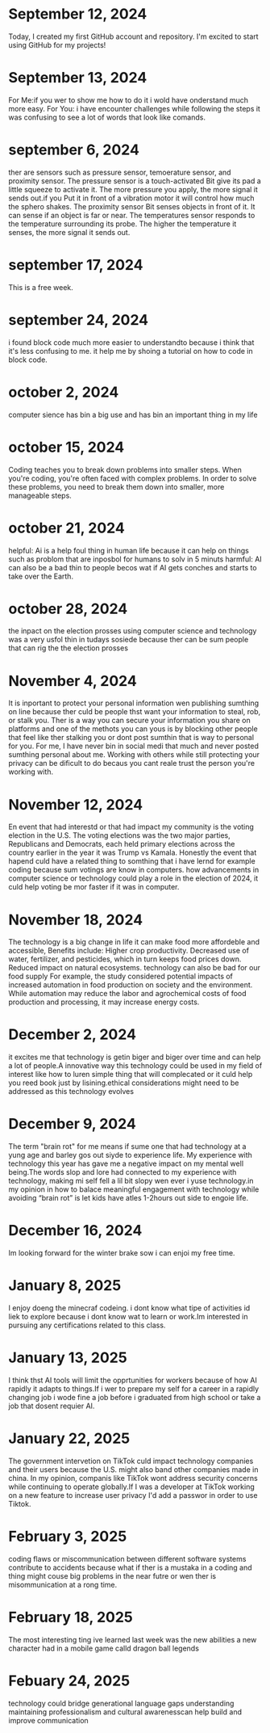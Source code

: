 # September 12, 2024
Today, I created my first GitHub account and repository. I'm excited to start using GitHub for my projects!
# September 13, 2024
For Me:if you wer to show me how to do it i wold have onderstand much more easy.
For You: i have encounter challenges while following the steps it was confusing to see 
a lot of words that look like comands.
# september 6, 2024
ther are sensors such as pressure sensor, temoerature sensor, and proximity sensor.
The pressure sensor is a touch-activated Bit give its pad a little squeeze to activate it. The more pressure you apply, 
the more signal it sends out.if you Put it in front of a vibration motor it will control how much the sphero shakes.
The proximity sensor Bit senses objects in front of it. It can sense if an object is far or near.
The temperatures sensor responds to the temperature surrounding its probe. The higher the temperature 
it senses, the more signal it sends out.
# september 17, 2024
This is a free week.
# september 24, 2024
i found block code much more easier to understandto because i think that it's less confusing to me.
it help me by shoing a tutorial on how to code in block code.
# october 2, 2024
computer sience has bin a big use and has bin an important thing in my life
# october 15, 2024
Coding teaches you to break down problems into smaller steps. When you're coding, you're often faced with complex problems. 
In order to solve these problems, you need to break them down into smaller, more manageable steps.
# october 21, 2024
helpful: Ai is a help foul thing in human life because it can help on things such as problom that are inposbol for humans to solv in 5 minuts
harmful: AI can also be a bad thin to people becos wat if AI gets conches and starts to take over the Earth.
# october 28, 2024
the inpact on the election prosses using computer science and technology was a very usfol thin in tudays sosiede because ther can be sum people that can rig the the election prosses
# November 4, 2024
It is inportant to protect your personal information wen publishing sumthing on line because ther culd be people thst want your information 
to steal, rob, or stalk you. Ther is a way you can secure your information you share on platforms and one of the methots you can yous is by 
blocking other people that feel like ther stalking you or dont post sumthin that is way to personal for you.
For me, I have never bin in social medi that much and never posted sumthing personal about me.
Working with others while still protecting your privacy can be dificult to do becaus you cant reale trust the person you're working with.
# November 12, 2024
En event that had interestd or that had impact my community is the voting election in the U.S. The voting elections was the two major parties, Republicans and Democrats, each held primary elections across the country earlier in the year it was Trump vs Kamala. Honestly the event that hapend culd  have a related thing to somthing that i have lernd for example coding because sum votings are know in computers. how advancements in computer science or technology could play a role in the election of 2024, it culd help voting be mor faster if it was in computer.
# November 18, 2024
The technology is a big change in life it can make food more affordeble and accessible, Benefits include: Higher crop productivity. Decreased use of water, fertilizer, and pesticides, which in turn keeps food prices down. Reduced impact on natural ecosystems. technology can also be bad for our food supply For example, the study considered potential impacts of increased automation in food production on society and the environment. While automation may reduce the labor and agrochemical costs of food production and processing, it may increase energy costs.
# December 2, 2024
it excites me that technology is getin biger and biger over time and can help a lot of people.A innovative way this technology could be used in my field of interest 
like how to  luren simple thing that will complecated or it culd help you reed book just by lisining.ethical considerations might need to be addressed as this 
technology evolves
# December 9, 2024
The term "brain rot" for me means if sume one that had technology at a yung age and barley gos out siyde to experience life. My experience with technology this year has gave me a negative impact on my mental well being.The words slop and lore had connected to my 
 experience with technology, making mi self fell a lil bit slopy wen ever i yuse technology.in my opinion in how to balace meaningful engagement with technology while avoiding “brain rot” is let kids have atles 1-2hours out side to engoie life.
# December 16, 2024
Im looking forward for the winter brake sow i can enjoi my free time.
# January 8, 2025
I enjoy doeng the minecraf codeing. i dont know what tipe of activities id liek to explore because i dont know wat to learn or work.Im interested in pursuing any certifications related to this class.
# January 13, 2025
I think thst AI tools will limit the opprtunities for workers because of how AI rapidly it adapts to things.If i wer to prepare my self 
for a career in a rapidly changing job i wode fine a job before i graduated from high school or take a job that dosent requier AI.
# January 22, 2025
The government intervetion on TikTok culd impact technology companies and their users because the U.S. might also band other companies made in china.
In my opinion, companis like TikTok wont address security concerns while continuing to operate globally.If I was a developer at TikTok working on a 
new feature to increase user privacy I'd add a passwor in order to use Tiktok.
# February 3, 2025
coding flaws or miscommunication between different software systems contribute to accidents because what if ther is a mustaka in a coding and thing might couse big problems in the near futre or wen ther is misommunication at a rong time.
# February 18, 2025
The most interesting ting ive learned last week was the new abilities a new character had in a mobile game calld dragon ball legends
# Febuary 24, 2025
 technology could bridge generational language gaps understanding  maintaining professionalism and cultural awarenesscan help build and improve communication
